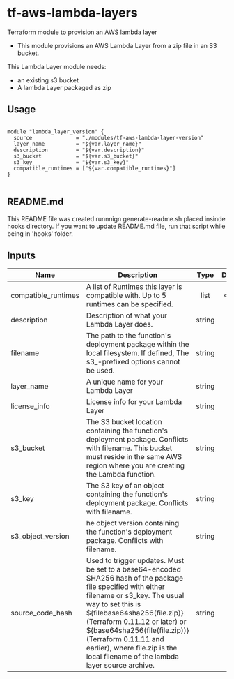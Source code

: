 
# tf-aws-lambda-layers

Terraform module to provision an AWS lambda layer
  
  * This module provisions an AWS Lambda Layer from a zip file in an S3 bucket.
  
This Lambda Layer module needs:

  * an existing s3 bucket
  * A lambda Layer packaged as zip
## Usage

```hcl

module "lambda_layer_version" {
  source              = "./modules/tf-aws-lambda-layer-version"
  layer_name          = "${var.layer_name}"
  description         = "${var.description}"
  s3_bucket           = "${var.s3_bucket}"
  s3_key              = "${var.s3_key}"
  compatible_runtimes = ["${var.compatible_runtimes}"]
}


```


## README.md
This README file was created runnnign generate-readme.sh placed insinde hooks directory.
If you want to update README.md file, run that script while being in 'hooks' folder.
## Inputs

| Name | Description | Type | Default | Required |
|------|-------------|:----:|:-----:|:-----:|
| compatible\_runtimes | A list of Runtimes this layer is compatible with. Up to 5 runtimes can be specified. | list | `<list>` | no |
| description | Description of what your Lambda Layer does. | string | n/a | yes |
| filename | The path to the function's deployment package within the local filesystem. If defined, The s3_-prefixed options cannot be used. | string | `""` | no |
| layer\_name | A unique name for your Lambda Layer | string | n/a | yes |
| license\_info | License info for your Lambda Layer | string | `""` | no |
| s3\_bucket | The S3 bucket location containing the function's deployment package. Conflicts with filename. This bucket must reside in the same AWS region where you are creating the Lambda function. | string | `""` | no |
| s3\_key | The S3 key of an object containing the function's deployment package. Conflicts with filename. | string | `""` | no |
| s3\_object\_version | he object version containing the function's deployment package. Conflicts with filename. | string | `""` | no |
| source\_code\_hash | Used to trigger updates. Must be set to a base64-encoded SHA256 hash of the package file specified with either filename or s3_key. The usual way to set this is ${filebase64sha256(file.zip)} (Terraform 0.11.12 or later) or ${base64sha256(file(file.zip))} (Terraform 0.11.11 and earlier), where file.zip is the local filename of the lambda layer source archive. | string | `""` | no |

